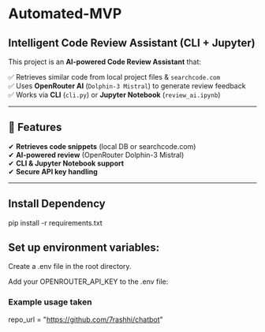 # Automated-MVP

## Intelligent Code Review Assistant (CLI + Jupyter)

This project is an **AI-powered Code Review Assistant** that:

✅ Retrieves similar code from local project files & `searchcode.com`  
✅ Uses **OpenRouter AI** (`Dolphin-3 Mistral`) to generate review feedback  
✅ Works via **CLI** (`cli.py`) or **Jupyter Notebook** (`review_ai.ipynb`)  

---

## 🚀 Features
✔ **Retrieves code snippets** (local DB or searchcode.com)  
✔ **AI-powered review** (OpenRouter Dolphin-3 Mistral)  
✔ **CLI & Jupyter Notebook support**  
✔ **Secure API key handling**  

---

## Install Dependency
pip install -r requirements.txt

## Set up environment variables:

 Create a .env file in the root directory.

Add your OPENROUTER_API_KEY to the .env file:

### Example usage taken
repo_url = "https://github.com/7rashhi/chatbot" 
